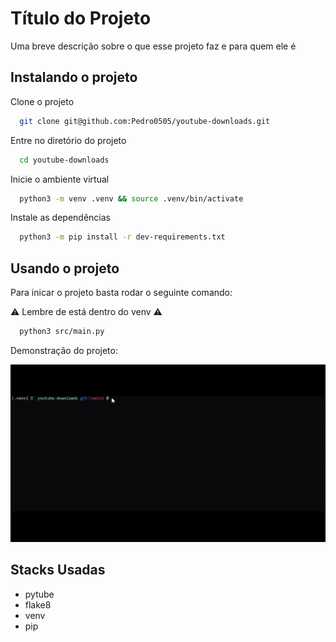 # Título do Projeto

Uma breve descrição sobre o que esse projeto faz e para quem ele é

## Instalando o projeto

Clone o projeto

```bash
  git clone git@github.com:Pedro0505/youtube-downloads.git
```

Entre no diretório do projeto

```bash
  cd youtube-downloads
```

Inicie o ambiente virtual

```bash
  python3 -m venv .venv && source .venv/bin/activate
```

Instale as dependências

```bash
  python3 -m pip install -r dev-requirements.txt
```

## Usando o projeto

Para inicar o projeto basta rodar o seguinte comando:

⚠️ Lembre de está dentro do venv ⚠️

```bash
  python3 src/main.py
```

Demonstração do projeto:

![](https://github.com/Pedro0505/youtube-downloads/blob/main/public/project-introduction.gif)

## Stacks Usadas

- pytube
- flake8
- venv
- pip

